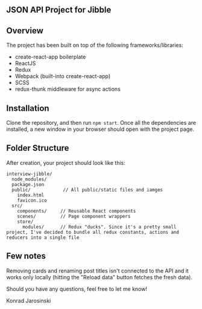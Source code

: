 ## JSON API Project for Jibble

## Overview
The project has been built on top of the following frameworks/libraries:
* create-react-app boilerplate
* ReactJS
* Redux
* Webpack (built-into create-react-app)
* SCSS
* redux-thunk middleware for async actions

## Installation
Clone the repository, and then run `npm start`. Once all the dependencies are installed, a new window in your browser should open with the project page.

## Folder Structure

After creation, your project should look like this:

```
interview-jibble/
  node_modules/
  package.json
  public/            // All public/static files and iamges 
    index.html
    favicon.ico
  src/
    components/     // Reusable React components
    scenes/         // Page component wrappers
    store/			
      modules/ 		// Redux "ducks". Since it's a pretty small project, I've decided to bundle all redux constants, actions and reducers into a single file
```

## Few notes
Removing cards and renaming post titles isn't connected to the API and it works only locally (hitting the "Reload data" button fetches the fresh data).

Should you have any questions, feel free to let me know!

Konrad Jarosinski